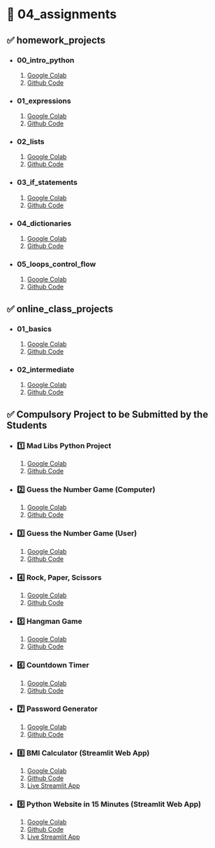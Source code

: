 # 🎯 04_assignments

## ✅ homework_projects

- ### 00_intro_python
  1. [Google Colab](https://colab.research.google.com/drive/17br30TuTh2IhDVVdSUWgjqGNW5xfx4pz?usp=sharing)
  2. [Github Code](https://github.com/Zubair72AR/python-projects/tree/main/CLASS_PROJECTS/04_assignments/homework_projects/00_intro_python)
- ### 01_expressions
  1. [Google Colab](https://colab.research.google.com/drive/1c5Z5UbA0oUOKgZT_A7OuEQ91RPSnur_u?usp=sharing)
  2. [Github Code](https://github.com/Zubair72AR/python-projects/tree/main/CLASS_PROJECTS/04_assignments/homework_projects/01_expressions)
- ### 02_lists
  1. [Google Colab](https://colab.research.google.com/drive/1FLA88v5_z5tfiqNNzXEDwjEoT8l194kU?usp=sharing)
  2. [Github Code](https://github.com/Zubair72AR/python-projects/tree/main/CLASS_PROJECTS/04_assignments/homework_projects/02_lists)
- ### 03_if_statements
  1. [Google Colab](https://colab.research.google.com/drive/1RNNET6Hoh4UbsZYwRKZfilc9vzoUThGr?usp=sharing)
  2. [Github Code](https://github.com/Zubair72AR/python-projects/tree/main/CLASS_PROJECTS/04_assignments/homework_projects/03_if_statements)
- ### 04_dictionaries
  1. [Google Colab](https://colab.research.google.com/drive/1DvNYHD2eHIO6tLYKTFFCDofrYCrYlQu_?usp=sharing)
  2. [Github Code](https://github.com/Zubair72AR/python-projects/tree/main/CLASS_PROJECTS/04_assignments/homework_projects/04_dictionaries)
- ### 05_loops_control_flow
  1. [Google Colab](https://colab.research.google.com/drive/1TxOCaHX4De1ZvT3vuSfdGMYjp0BBSatT?usp=sharing)
  2. [Github Code](https://github.com/Zubair72AR/python-projects/tree/main/CLASS_PROJECTS/04_assignments/homework_projects/05_loops_control_flow)

## ✅ online_class_projects

- ### 01_basics
  1. [Google Colab](https://colab.research.google.com/drive/1eMYaq_9uxy8k1l62urTZMMMUac8HQ5Rj?usp=sharing)
  2. [Github Code](https://github.com/Zubair72AR/python-projects/tree/main/CLASS_PROJECTS/04_assignments/online_class_projects/01_basics)
- ### 02_intermediate
  1. [Google Colab](https://colab.research.google.com/drive/1v6DIUoB6TQ689GiA-PXlx3gLYx_d-kGD?usp=sharing)
  2. [Github Code](https://github.com/Zubair72AR/python-projects/tree/main/CLASS_PROJECTS/04_assignments/online_class_projects/02_intermediate)

## ✅ Compulsory Project to be Submitted by the Students

- ### 1️⃣ Mad Libs Python Project
  1. [Google Colab](https://colab.research.google.com/drive/1MCvZ_KbKPSSPUO8N-sJTpOPY4Za6e9Qn?usp=sharing)
  2. [Github Code](https://github.com/Zubair72AR/python-projects/blob/main/growth_mindset_challenge/python_code/01_mad_libs.py)
- ### 2️⃣ Guess the Number Game (Computer)
  1. [Google Colab](https://colab.research.google.com/drive/1_4GqZPKqjf9-b9WyLb5y-8JXrQ7-znUW?usp=sharing)
  2. [Github Code](https://github.com/Zubair72AR/python-projects/blob/main/growth_mindset_challenge/python_code/02_guess_number_computer.py)
- ### 3️⃣ Guess the Number Game (User)

  1. [Google Colab](https://colab.research.google.com/drive/1WdzyuVWKviFtU5NSxKDrFRohnzziLjgD?usp=sharing)
  2. [Github Code](https://github.com/Zubair72AR/python-projects/blob/main/growth_mindset_challenge/python_code/03_guess_number_user.py)

- ### 4️⃣ Rock, Paper, Scissors

  1. [Google Colab](https://colab.research.google.com/drive/1AWkFhnwvdchPojQnfxmA3N-EE000xgVG?usp=sharing)
  2. [Github Code](https://github.com/Zubair72AR/python-projects/blob/main/growth_mindset_challenge/python_code/04_rock_paper_scissors.py)

- ### 5️⃣ Hangman Game

  1. [Google Colab](https://colab.research.google.com/drive/13hq6xTsMEDvVBjTQGJM0YgCBvUyl0-mr?usp=sharing)
  2. [Github Code](https://github.com/Zubair72AR/python-projects/blob/main/growth_mindset_challenge/python_code/05_hangman.py)

- ### 6️⃣ Countdown Timer

  1. [Google Colab](https://colab.research.google.com/drive/1y3zeTDiJSzOqrlV29xT-3erm_MQevtBe?usp=sharing)
  2. [Github Code](https://github.com/Zubair72AR/python-projects/blob/main/growth_mindset_challenge/python_code/06_countdown_timer.py)

- ### 7️⃣ Password Generator

  1. [Google Colab](https://colab.research.google.com/drive/1J31u9euci1Xyowd92gS5tSEEmjy07IW-?usp=sharing)
  2. [Github Code](https://github.com/Zubair72AR/python-projects/blob/main/growth_mindset_challenge/python_code/07_password_generator.py)

- ### 8️⃣ BMI Calculator (Streamlit Web App)

  1. [Google Colab](https://colab.research.google.com/drive/1aD4yIpAawcDX6Djx7rRQ1j0b1QMJiZrB?usp=sharing)
  2. [Github Code](https://github.com/Zubair72AR/python-projects/blob/main/growth_mindset_challenge/python_code/08_bmi_calculator_streamlit.py)
  3. [Live Streamlit App](https://08-bmi-calculator.streamlit.app/)

- ### 9️⃣ Python Website in 15 Minutes (Streamlit Web App)

  1. [Google Colab](https://colab.research.google.com/drive/1OEWeqidJKpD2fYb9G-ggr5fkJkYRCZOz?usp=sharing)
  2. [Github Code](https://github.com/Zubair72AR/python-projects/blob/main/growth_mindset_challenge/python_code/09_python_website_streamlit.py)
  3. [Live Streamlit App](https://09-python-website.streamlit.app/)
